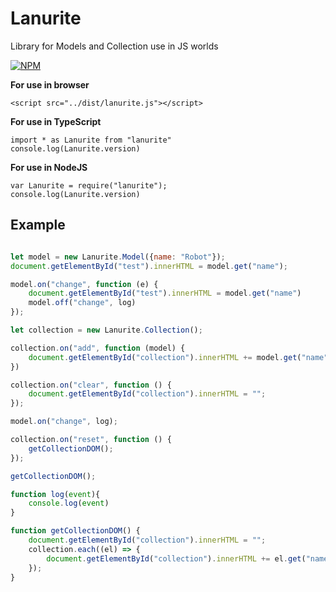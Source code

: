 # Lanurite
Library for Models and Collection use in JS worlds

[![NPM](https://nodei.co/npm/lanurite.png?downloads=true&downloadRank=true&stars=true)](https://nodei.co/npm/lanurite/)

**For use in browser**

`<script src="../dist/lanurite.js"></script>`

**For use in TypeScript**

```
import * as Lanurite from "lanurite"
console.log(Lanurite.version)

```

**For use in NodeJS**

```
var Lanurite = require("lanurite");
console.log(Lanurite.version)
```

## Example

```javascript

let model = new Lanurite.Model({name: "Robot"});
document.getElementById("test").innerHTML = model.get("name");

model.on("change", function (e) {
    document.getElementById("test").innerHTML = model.get("name")
    model.off("change", log)
});

let collection = new Lanurite.Collection();

collection.on("add", function (model) {
    document.getElementById("collection").innerHTML += model.get("name") + "<br>"
})

collection.on("clear", function () {
    document.getElementById("collection").innerHTML = "";
});

model.on("change", log);

collection.on("reset", function () {
    getCollectionDOM();
});

getCollectionDOM();

function log(event){
    console.log(event)
}

function getCollectionDOM() {
    document.getElementById("collection").innerHTML = "";
    collection.each((el) => {
        document.getElementById("collection").innerHTML += el.get("name") + "<br>"
    });
}
```
